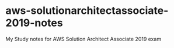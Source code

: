 # aws-solutionarchitectassociate-2019-notes
My Study notes for AWS Solution Architect Associate 2019 exam
